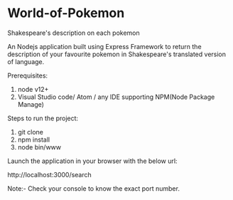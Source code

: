 # World-of-Pokemon
Shakespeare's description on each pokemon

An Nodejs application built using Express Framework to return the description of your favourite pokemon in Shakespeare's translated version of language. 

Prerequisites:

1. node v12+
2. Visual Studio code/ Atom / any IDE supporting NPM(Node Package Manage)

Steps to run the project:

1. git clone <project url>
2. npm install
3. node bin/www

Launch the application in your browser with the below url:

http://localhost:3000/search

Note:- Check your console to know the exact port number.

